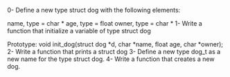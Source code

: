 0-	Define a new type struct dog with the following elements:

name, type = char *
age, type = float
owner, type = char *
1-	Write a function that initialize a variable of type struct dog

Prototype: void init_dog(struct dog *d, char *name, float age, char *owner);
2-	Write a function that prints a struct dog
3-	Define a new type dog_t as a new name for the type struct dog.
4-	Write a function that creates a new dog.
